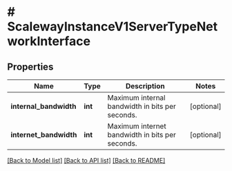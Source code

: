 # # ScalewayInstanceV1ServerTypeNetworkInterface

## Properties

Name | Type | Description | Notes
------------ | ------------- | ------------- | -------------
**internal_bandwidth** | **int** | Maximum internal bandwidth in bits per seconds. | [optional]
**internet_bandwidth** | **int** | Maximum internet bandwidth in bits per seconds. | [optional]

[[Back to Model list]](../../README.md#models) [[Back to API list]](../../README.md#endpoints) [[Back to README]](../../README.md)
